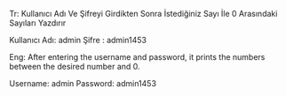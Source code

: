 Tr:
Kullanıcı Adı Ve Şifreyi Girdikten Sonra İstediğiniz Sayı İle 0 Arasındaki Sayıları Yazdırır

Kullanıcı Adı: admin
Şifre : admin1453

Eng:
After entering the username and password, it prints the numbers between the desired number and 0.

Username: admin
Password: admin1453
